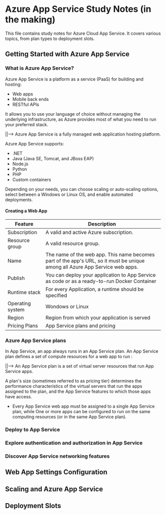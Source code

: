 # Azure App Service Study Notes (in the making)
<!-- This is a comment that will not appear in the rendered output -->

This file contains study notes for Azure Cloud App Service. It covers various topics, from plan types to deployment slots.

## Getting Started with Azure App Service
### What is Azure App Service?

Azure App Service is a platform as a service (PaaS) for building and hosting:

- Web apps  
- Mobile back ends  
- RESTful APIs  

It allows you to use your language of choice without managing the underlying infrastructure, as Azure provides most of what you need to run your preferred stack.

||--> Azure App Service is a fully managed web application hosting platform.

Azure App Service supports:  
- .NET  
- Java (Java SE, Tomcat, and JBoss EAP)  
- Node.js  
- Python  
- PHP  
- Custom containers  

Depending on your needs, you can choose scaling or auto-scaling options, select between a Windows or Linux OS, and enable automated deployments.


#### Creating a Web App

| **Feature**  | **Description** |
|----------|-------------|
| Subscription    | A valid and active Azure subscription.      |
| Resource group    | A valid resource group.      |
| Name    | The name of the web app. This name becomes part of the app's URL, so it must be unique among all Azure App Service web apps.         |
| Publish    | You can deploy your application to App Service as code or as a ready-to-run Docker Container     |
| Runtime stack    | For every Application, a runtime should be specified  |
| Operating system    | Wondows or Linux     |
| Region | Region from which your application is served|
| Pricing Plans    | App Service plans and pricing      |



### Azure App Service plans

In App Service, an app always runs in an App Service plan. 
An App Service plan defines a set of compute resources for a web app to run :

||--> An App Service plan is a set of virtual server resources that run App Service apps.

A plan's size (sometimes referred to as pricing tier) determines the performance characteristics of the virtual servers that run the apps assigned to the plan, and the App Service features to which those apps have access.
- Every App Service web app must be assigned to a single App Service plan, while One or more apps can be configured to run on the same computing resources (or in the same App Service plan).

### Deploy to App Service
### Explore authentication and authorization in App Service

### Discover App Service networking features

## Web App Settings Configuration

## Scaling and Azure App Service

## Deployment Slots